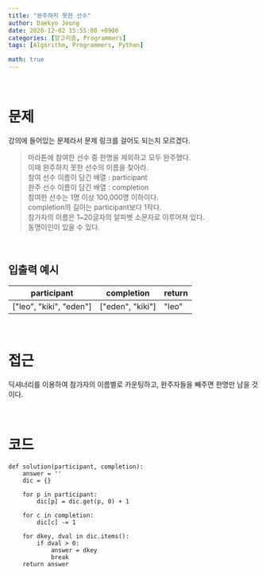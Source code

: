 ```yaml
---
title: "완주하지 못한 선수"
author: Daekyo Jeong
date: 2020-12-02 15:55:00 +0900
categories: [알고리즘, Programmers]
tags: [Algorithm, Programmers, Python]

math: true
---
```



<br/>

# 문제

강의에 들어있는 문제라서 문제 링크를 걸어도 되는지 모르겠다.

> 마라톤에 참여한 선수 중 한명을 제외하고 모두 완주했다.   
> 이때 완주하지 못한 선수의 이름을 찾아라.   
> 참여 선수 이름이 담긴 배열 : participant   
> 완주 선수 이름이 담긴 배열 : completion   
> 참여한 선수는 1명 이상 100,000명 이하이다.   
> completion의 길이는 participant보다 1작다.   
> 참가자의 이름은 1~20글자의 알파벳 소문자로 이루어져 있다.   
> 동명이인이 있을 수 있다.                  


<br/>

## 입출력 예시



| participant    | completion   | return |
|----------|--------|---------|
| ["leo", "kiki", "eden"]  | 	["eden", "kiki"]  | "leo" |


<br/>

# 접근

딕셔너리를 이용하여 참가자의 이름별로 카운팅하고, 완주자들을 빼주면 한명만 남을 것이다.      



<br/>

# 코드

```{.python}
def solution(participant, completion):
    answer = ''
    dic = {}

    for p in participant:
        dic[p] = dic.get(p, 0) + 1

    for c in completion:
        dic[c] -= 1

    for dkey, dval in dic.items():
        if dval > 0:
            answer = dkey
            break
    return answer
```

<br/>

